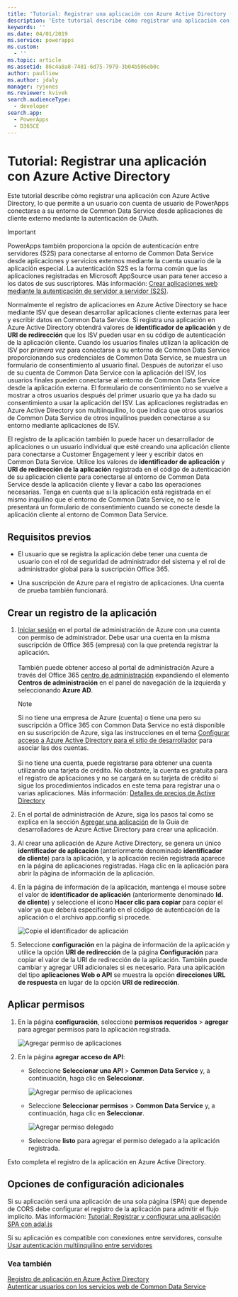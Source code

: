 ```yaml
---
title: 'Tutorial: Registrar una aplicación con Azure Active Directory (Common Data Service) | Microsoft Docs'
description: 'Este tutorial describe cómo registrar una aplicación con Azure Active Directory de modo que puede conectarse en el entorno de Common Data Service, autenticarse mediante OAuth y obtener acceso a los servicios web.'
keywords: ''
ms.date: 04/01/2019
ms.service: powerapps
ms.custom:
  - ''
ms.topic: article
ms.assetid: 86c4a8a8-7401-6d75-7979-3b04b506eb0c
author: paulliew
ms.author: jdaly
manager: ryjones
ms.reviewer: kvivek
search.audienceType:
  - developer
search.app:
  - PowerApps
  - D365CE
---
```


# <a name="walkthrough-register-an-app-with-azure-active-directory"></a>Tutorial: Registrar una aplicación con Azure Active Directory

Este tutorial describe cómo registrar una aplicación con Azure Active Directory, lo que permite a un usuario con cuenta de usuario de PowerApps conectarse a su entorno de Common Data Service desde aplicaciones de cliente externo mediante la autenticación de OAuth.

> [!IMPORTANT]
> PowerApps también proporciona la opción de autenticación entre servidores (S2S) para conectarse al entorno de Common Data Service desde aplicaciones y servicios externos mediante la cuenta usuario de la aplicación especial. La autenticación S2S es la forma común que las aplicaciones registradas en Microsoft AppSource usan para tener acceso a los datos de sus suscriptores. Más información: [Crear aplicaciones web mediante la autenticación de servidor a servidor (S2S)](build-web-applications-server-server-s2s-authentication.md).

Normalmente el registro de aplicaciones en Azure Active Directory se hace mediante ISV que desean desarrollar aplicaciones cliente externas para leer y escribir datos en Common Data Service. Si registra una aplicación en Azure Active Directory obtendrá valores de **identificador de aplicación** y de **URI de redirección** que los ISV pueden usar en su código de autenticación de la aplicación cliente. Cuando los usuarios finales utilizan la aplicación de ISV por *primera vez* para conectarse a su entorno de Common Data Service proporcionando sus credenciales de Common Data Service, se muestra un formulario de consentimiento al usuario final. Después de autorizar el uso de su cuenta de Common Data Service con la aplicación del ISV, los usuarios finales pueden conectarse al entorno de Common Data Service desde la aplicación externa. El formulario de consentimiento no se vuelve a mostrar a otros usuarios después del primer usuario que ya ha dado su consentimiento a usar la aplicación del ISV. Las aplicaciones registradas en Azure Active Directory son multiinquilino, lo que indica que otros usuarios de Common Data Service de otros inquilinos pueden conectarse a su entorno mediante aplicaciones de ISV. 

El registro de la aplicación también lo puede hacer un desarrollador de aplicaciones o un usuario individual que esté creando una aplicación cliente para conectarse a Customer Engagement y leer y escribir datos en Common Data Service. Utilice los valores de **identificador de aplicación** y **URI de redirección de la aplicación** registrada en el código de autenticación de su aplicación cliente para conectarse al entorno de Common Data Service desde la aplicación cliente y llevar a cabo las operaciones necesarias. Tenga en cuenta que si la aplicación está registrada en el mismo inquilino que el entorno de Common Data Service, no se le presentará un formulario de consentimiento cuando se conecte desde la aplicación cliente al entorno de Common Data Service.

## <a name="prerequisites"></a>Requisitos previos  
-   El usuario que se registra la aplicación debe tener una cuenta de usuario con el rol de seguridad de administrador del sistema y el rol de administrador global para la suscripción Office 365.  
  
-   Una suscripción de Azure para el registro de aplicaciones. Una cuenta de prueba también funcionará.  
  
## <a name="create-an-application-registration"></a>Crear un registro de la aplicación 
  
1.  [Iniciar sesión](http://manage.windowsazure.com) en el portal de administración de Azure con una cuenta con permiso de administrador. Debe usar una cuenta en la misma suscripción de Office 365 (empresa) con la que pretenda registrar la aplicación.<br><br> También puede obtener acceso al portal de administración Azure a través del Office 365 [centro de administración](https://admin.microsoft.com/adminportal) expandiendo el elemento **Centros de administración** en el panel de navegación de la izquierda y seleccionando **Azure AD**.  
  
    > [!NOTE]
    > Si no tiene una empresa de Azure (cuenta) o tiene una pero su suscripción a Office 365 con Common Data Service no está disponible en su suscripción de Azure, siga las instrucciones en el tema [Configurar acceso a Azure Active Directory para el sitio de desarrollador](https://docs.microsoft.com/office/developer-program/office-365-developer-program) para asociar las dos cuentas.<br><br> Si no tiene una cuenta, puede registrarse para obtener una cuenta utilizando una tarjeta de crédito. No obstante, la cuenta es gratuita para el registro de aplicaciones y no se cargará en su tarjeta de crédito si sigue los procedimientos indicados en este tema para registrar una o varias aplicaciones. Más información: [Detalles de precios de Active Directory](https://azure.microsoft.com/pricing/details/active-directory/)  
  
1. En el portal de administración de Azure, siga los pasos tal como se explica en la sección [Agregar una aplicación](https://docs.microsoft.com/azure/active-directory/develop/active-directory-integrating-applications#adding-an-application) de la Guía de desarrolladores de Azure Active Directory para crear una aplicación. 
  
1. Al crear una aplicación de Azure Active Directory, se genera un único **identificador de aplicación** (anteriormente denominado **identificador de cliente**) para la aplicación, y la aplicación recién registrada aparece en la página de aplicaciones registradas. Haga clic en la aplicación para abrir la página de información de la aplicación.

1. En la página de información de la aplicación, mantenga el mouse sobre el valor de **identificador de aplicación** (anteriormente denominado **Id. de cliente**) y seleccione el icono **Hacer clic para copiar** para copiar el valor ya que deberá especificarlo en el código de autenticación de la aplicación o el archivo app.config si procede.

    ![Copie el identificador de aplicación](media/Azure-copy-app-id.png "Copie el identificador de aplicación")
  
1. Seleccione **configuración** en la página de información de la aplicación y utilice la opción **URI de redirección** de la página **Configuración** para copiar el valor de la URI de redirección de la aplicación. También puede cambiar y agregar URI adicionales si es necesario. Para una aplicación del tipo **aplicaciones Web o API** se muestra la opción **direcciones URL de respuesta** en lugar de la opción **URI de redirección**.

## <a name="apply-permissions"></a>Aplicar permisos

1. En la página **configuración**, seleccione **permisos requeridos** > **agregar** para agregar permisos para la aplicación registrada.

    ![Agregar permiso de aplicaciones](media/Azure-add-app-permission.png "agregar permiso de aplicaciones")
  
1. En la página **agregar acceso de API**:
    - Seleccione **Seleccionar una API** > **Common Data Service** y, a continuación, haga clic en **Seleccionar**.

      ![Agregar permiso de aplicaciones](media/Azure-add-api-access.png "agregar permiso de aplicaciones")  
   
    - Seleccione **Seleccionar permisos** > **Common Data Service** y, a continuación, haga clic en **Seleccionar**.
  
      ![Agregar permiso delegado](media/azure-add-permission.PNG "agregar permiso delegado")  

    - Seleccione **listo** para agregar el permiso delegado a la aplicación registrada.

Esto completa el registro de la aplicación en Azure Active Directory.

## <a name="additional-configuration-options"></a>Opciones de configuración adicionales

Si su aplicación será una aplicación de una sola página (SPA) que depende de CORS debe configurar el registro de la aplicación para admitir el flujo implícito. Más información: [Tutorial: Registrar y configurar una aplicación SPA con adal.js](walkthrough-registering-configuring-simplespa-application-adal-js.md)

Si su aplicación es compatible con conexiones entre servidores, consulte [Usar autenticación multiinquilino entre servidores](use-multi-tenant-server-server-authentication.md)
  
### <a name="see-also"></a>Vea también  
 [Registro de aplicación en Azure Active Directory](https://docs.microsoft.com/azure/active-directory/develop/active-directory-integrating-applications)    
 [Autenticar usuarios con los servicios web de Common Data Service](authentication.md)
